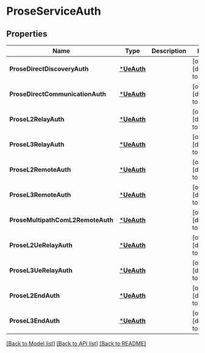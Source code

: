 # ProseServiceAuth

## Properties
Name | Type | Description | Notes
------------ | ------------- | ------------- | -------------
**ProseDirectDiscoveryAuth** | [***UeAuth**](UeAuth.md) |  | [optional] [default to null]
**ProseDirectCommunicationAuth** | [***UeAuth**](UeAuth.md) |  | [optional] [default to null]
**ProseL2RelayAuth** | [***UeAuth**](UeAuth.md) |  | [optional] [default to null]
**ProseL3RelayAuth** | [***UeAuth**](UeAuth.md) |  | [optional] [default to null]
**ProseL2RemoteAuth** | [***UeAuth**](UeAuth.md) |  | [optional] [default to null]
**ProseL3RemoteAuth** | [***UeAuth**](UeAuth.md) |  | [optional] [default to null]
**ProseMultipathComL2RemoteAuth** | [***UeAuth**](UeAuth.md) |  | [optional] [default to null]
**ProseL2UeRelayAuth** | [***UeAuth**](UeAuth.md) |  | [optional] [default to null]
**ProseL3UeRelayAuth** | [***UeAuth**](UeAuth.md) |  | [optional] [default to null]
**ProseL2EndAuth** | [***UeAuth**](UeAuth.md) |  | [optional] [default to null]
**ProseL3EndAuth** | [***UeAuth**](UeAuth.md) |  | [optional] [default to null]

[[Back to Model list]](../README.md#documentation-for-models) [[Back to API list]](../README.md#documentation-for-api-endpoints) [[Back to README]](../README.md)


